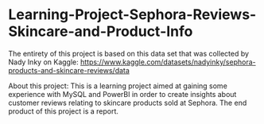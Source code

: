 # Learning-Project-Sephora-Reviews-Skincare-and-Product-Info

The entirety of this project is based on this data set that was collected by Nady Inky on Kaggle: https://www.kaggle.com/datasets/nadyinky/sephora-products-and-skincare-reviews/data

About this project:
This is a learning project aimed at gaining some experience with MySQL and PowerBI in order to create insights about customer reviews relating to skincare products sold at Sephora.
The end product of this project is a report.
